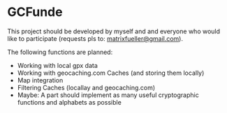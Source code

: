 # GCFunde

This project should be developed by myself and and everyone who would like to participate (requests pls to: matrixfueller@gmail.com).

The following functions are planned:
- Working with local gpx data
- Working with geocaching.com Caches (and storing them locally)
- Map integration
- Filtering Caches (locallay and geocaching.com)
- Maybe: A part should implement as many useful cryptographic functions and alphabets as possible
